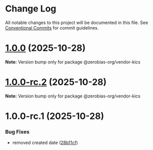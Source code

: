 # Change Log

All notable changes to this project will be documented in this file.
See [Conventional Commits](https://conventionalcommits.org) for commit guidelines.

# [1.0.0](https://github.com/zerobias-org/vendor/compare/@zerobias-org/vendor-kics@1.0.0-rc.2...@zerobias-org/vendor-kics@1.0.0) (2025-10-28)

**Note:** Version bump only for package @zerobias-org/vendor-kics





# [1.0.0-rc.2](https://github.com/zerobias-org/vendor/compare/@zerobias-org/vendor-kics@1.0.0-rc.1...@zerobias-org/vendor-kics@1.0.0-rc.2) (2025-10-28)

**Note:** Version bump only for package @zerobias-org/vendor-kics





# 1.0.0-rc.1 (2025-10-28)


### Bug Fixes

* removed created date ([28b11cf](https://github.com/zerobias-org/vendor/commit/28b11cf2563e9cdadd4b1dc83edd60d2fcd01df0))
